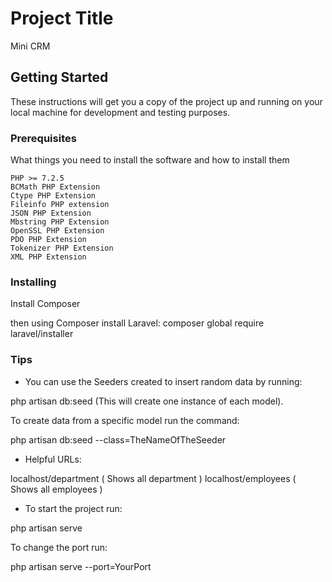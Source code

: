 # Project Title

Mini CRM

## Getting Started

These instructions will get you a copy of the project up and running on your local machine for development and testing purposes. 

### Prerequisites

What things you need to install the software and how to install them

```
PHP >= 7.2.5
BCMath PHP Extension
Ctype PHP Extension
Fileinfo PHP extension
JSON PHP Extension
Mbstring PHP Extension
OpenSSL PHP Extension
PDO PHP Extension
Tokenizer PHP Extension
XML PHP Extension

```

### Installing

Install Composer 

then using Composer install Laravel: 
composer global require laravel/installer


### Tips

* You can use the Seeders created to insert random data by running:

php artisan db:seed (This will create one instance of each model).

To create data from a specific model run the command:

php artisan db:seed --class=TheNameOfTheSeeder

* Helpful URLs:

localhost/department ( Shows all department )
localhost/employees ( Shows all employees )


* To start the project run:

php artisan serve

To change the port run:

php artisan serve --port=YourPort

